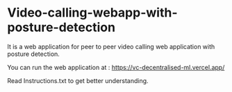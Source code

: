 # Video-calling-webapp-with-posture-detection
 It is a web application for peer to peer video calling web application with posture detection.

You can run the web application at : https://vc-decentralised-ml.vercel.app/

Read Instructions.txt to get better understanding.
